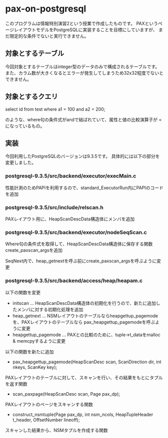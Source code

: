 pax-on-postgresql
=================

このプログラムは情報特別演習2という授業で作成したものです。
PAXというページレイアウトモデルをPostgreSQLに実装することを目標にしていますが、
まだ限定的な条件でないと実行できません。

## 対象とするテーブル
今回対象とするテーブルはinteger型のデータのみで構成されるテーブルです。
また、カラム数が大きくなるとエラーが発生してしまうため32x32程度でないとできません。

## 対象とするクエリ
select id from test where a1 = 100 and a2 = 200;

のような、where句の条件式がandで結ばれていて、属性と値の比較演算子が = になっているもの。

## 実装
今回利用したPostgreSQLのバージョンは9.3.5です。
具体的には以下の部分を変更しました。

### postgresql-9.3.5/src/backend/executor/execMain.c
性能計測のためPAPIを利用するので、standard_ExecutorRun内にPAPIのコードを追加

### postgresql-9.3.5/src/include/relscan.h
PAXレイアウト用に、HeapScanDescData構造体にメンバを追加

### postgresql-9.3.5/src/backend/executor/nodeSeqScan.c
Where句の条件式を取得して、HeapScanDescData構造体に保存する関数create_paxscan_argsを追加

SeqNext内で、heap_getnextを呼ぶ前にcreate_paxscan_argsを呼ぶように変更

### postgresql-9.3.5/src/backend/access/heap/heapam.c
以下の関数を変更
* initscan ... HeapScanDescData構造体の初期化を行うので、新たに追加したメンバに対する初期化処理を追加
* heap_getnext ... NSMレイアウトのテーブルならheapgettup_pagemodeを、PAXレイアウトのテーブルなら
pax_heapgettup_pagemodeを呼ぶように変更
* heapgettup_pagemode ... PAXとの比較のために、tuple->t_dataをmalloc & memcpyするように変更

以下の関数を新たに追加
* pax_heapgettup_pagemode(HeapScanDesc scan, ScanDirection dir, int nkeys, ScanKey key);

PAXレイアウトのテーブルに対して、スキャンを行い、その結果をもとにタプルを返す関数
* scan_paxpage(HeapScanDesc scan, Page pax_dp);

PAXレイアウトのページをスキャンする関数
* construct_nsmtuple(Page pax_dp, int nsm_ncols, HeapTupleHeader t_header, OffsetNumber lineoff);

スキャンした結果から、NSMタプルを作成する関数








